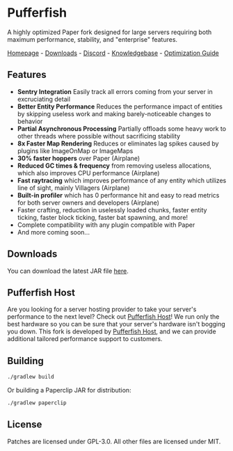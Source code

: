 [home]: https://pufferfish.host
[knowledgebase]: https://docs.pufferfish.host
[discord]: https://discord.gg/reZw4vQV9H
[downloads]: https://github.com/R00tB33rMan/Pufferfish-Test/releases
[optguide]: https://docs.pufferfish.host/optimization/pufferfish-server-optimization-guide/

# Pufferfish
A highly optimized Paper fork designed for large servers requiring both maximum performance, stability, and "enterprise" features.

[Homepage][home] - [Downloads][downloads] - [Discord][discord] - [Knowledgebase][knowledgebase] - [Optimization Guide][optguide]

## Features

- **Sentry Integration** Easily track all errors coming from your server in excruciating detail
- **Better Entity Performance** Reduces the performance impact of entities by skipping useless work and making barely-noticeable changes to behavior
- **Partial Asynchronous Processing** Partially offloads some heavy work to other threads where possible without sacrificing stability
- **8x Faster Map Rendering** Reduces or eliminates lag spikes caused by plugins like ImageOnMap or ImageMaps
- **30% faster hoppers** over Paper (Airplane)
- **Reduced GC times & frequency** from removing useless allocations, which also improves CPU performance (Airplane)
- **Fast raytracing** which improves performance of any entity which utilizes line of sight, mainly Villagers (Airplane)
- **Built-in profiler** which has 0 performance hit and easy to read metrics for both server owners and developers (Airplane)
- Faster crafting, reduction in uselessly loaded chunks, faster entity ticking, faster block ticking, faster bat spawning, and more!
- Complete compatibility with any plugin compatible with Paper
- And more coming soon...

## Downloads
You can download the latest JAR file [here][downloads].

## Pufferfish Host

Are you looking for a server hosting provider to take your server's performance to the next level? Check out [Pufferfish Host][home]! We run only the best hardware so you can be sure that your server's hardware isn't bogging you down.
This fork is developed by [Pufferfish Host][home], and we can provide additional tailored performance support to customers.

## Building

```bash
./gradlew build
```

Or building a Paperclip JAR for distribution:

```bash
./gradlew paperclip
```

## License
Patches are licensed under GPL-3.0.
All other files are licensed under MIT.
